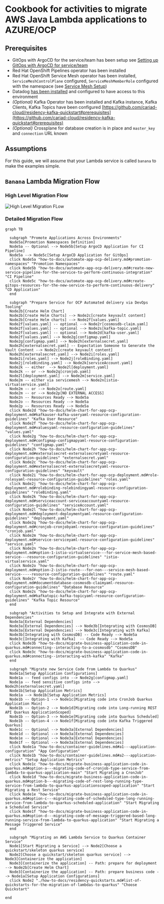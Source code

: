# Cookbook for activities to migrate AWS Java Lambda applications to AZURE/OCP

## Prerequisites
- GitOps with ArgoCD for the service/team has been setup see [Setting up GitOps with ArgoCD for service/team](https://github.com/cariad-cloud/residency-docs/blob/main/how-to-docs/setup-gitops-service.md)
- Red Hat OpenShift Pipelines operator has been installed
- Red Hat OpenShift Service Mesh operator has been installed, `ServiceMeshControlPlane` configured, `ServiceMeshMemberRole` configured with the namespace (see [Service Mesh Setup](how-to-docs/servicemesh-setup.md)) 
- Datadog [has been installed](how-to-docs/datadog-integration.md) and configured to have access to this environment
- *(Optional)* Kafka Operator has been installed and Kafka instance, Kafka Clients, Kafka Topics have been configured [https://github.com/cariad-cloud/residency-kafka-quickstart#prerequisites](https://github.com/cariad-cloud/residency-kafka-quickstart#prerequisites)
- *(Optional)* Crossplane for database creation is in place and `master_key` and `connection` URL known

## Assumptions
For this guide, we will assume that your Lambda service is called `banana` to make the examples simple.

## `Banana` Lambda Migration Flow

### High Level Migration Flow

![High Level Migration FLow](../images/High-Level-Migration-Flow.png)

### Detailed Migration Flow

```mermaid
graph TB

  subgraph "Promote Applications Across Environments"
  Node5a[Promotion Namespaces Definition]
  Node5a -- Optional --> Node5b[Setup ArgoCD Application for CI Pipeline]
  Node5a --> Node5c[Setup ArgoCD Application for GitOps]
  click Node5a "how-to-docs/automate-app-ocp-delivery.md#promotion-namespaces" "Promotion Namespaces"
  click Node5b "how-to-docs/automate-app-ocp-delivery.md#create-new-service-pipeline-for-the-service-to-perform-continuous-integration" "CI Pipeline"
  click Node5c "how-to-docs/automate-app-ocp-delivery.md#create-gitops-resources-for-the-new-service-to-perform-continuous-delivery" "CD Application"
  end

  subgraph "Prepare Service for OCP Automated delivery via DevOps Tooling"
  Node2b[Create Helm Chart]
  Node2b[Create Helm Charts] --> Node2c[create keyvault content]
  Node2b[Create Helm charts] --> Node2f[values.yaml]
  Node2f[values.yaml] -- optional --> Node2r[cosmosdb-claim.yaml]
  Node2f[values.yaml] -- optional --> Node2s[kafka-topic.yaml]
  Node2f[values.yaml] -- optional --> Node2d[kafka-user.yaml]
  Node2f[values.yaml] --> Node2g[configmap.yaml]
  Node2g[configmap.yaml] --> Node2h[externalsecret.yaml]
  Node2h[externalsecret.yaml] -- Expectation Someone to Generate the Vault Content --> Node2c[create keyvault content]
  Node2h[externalsecret.yaml] --> Node2i[roles.yaml]
  Node2i[roles.yaml] --> Node2j[roleBinding.yaml]
  Node2j[roleBinding.yaml] --> Node2k[serviceAccount.yaml]
  Node2k -- either  --> Node2l[deployment.yaml]
  Node2k -- or --> Node2q[cronjob.yaml]
  Node2l[deployment.yaml] --> Node2m[service.yaml]
  Node2m -- either via servicemesh --> Node2n[istio-virtualservice.yaml]
  Node2m -- or --> Node2o[route.yaml]
  Node2m -- or --> Node2p[NO EXTERNAL ACCESS]
  Node2n -- Resources Ready --> Node5a
  Node2o -- Resources Ready --> Node5a
  Node2p -- Resources Ready --> Node5a
  click Node2d "how-to-docs/helm-chart-for-app-ocp-deployment.md#kafkauser-kafka-useryaml-resource-configuration-guidelines" "Kafka User Resource"
  click Node2f "how-to-docs/helm-chart-for-app-ocp-deployment.md#valuesyaml-resource-configuration-guidelines" "values.yaml"
  click Node2g "how-to-docs/helm-chart-for-app-ocp-deployment.md#configmap-configmapyaml-resource-configuration-guidelines" "configmap.yaml"
  click Node2h "how-to-docs/helm-chart-for-app-ocp-deployment.md#externalsecret-externalsecretyaml-resource-configuration-guidelines" "externalsecret.yaml"
  click Node2c "how-to-docs/helm-chart-for-app-ocp-deployment.md#externalsecret-externalsecretyaml-resource-configuration-guidelines" "keyvault"
  click Node2i "how-to-docs/helm-chart-for-app-ocp-deployment.md#role-rolesyaml-resource-configuration-guidelines" "roles.yaml"
  click Node2j "how-to-docs/helm-chart-for-app-ocp-deployment.md#rolebinding-rolebindingyaml-resource-configuration-guidelines" "roleBinding.yaml"
  click Node2k "how-to-docs/helm-chart-for-app-ocp-deployment.md#serviceaccount-serviceaccountyaml-resource-configuration-guidelines" "serviceAccount.yaml"
  click Node2l "how-to-docs/helm-chart-for-app-ocp-deployment.md#deployment-deploymentyaml-resource-configuration-guidelines" "deployment.yaml"
  click Node2q "how-to-docs/helm-chart-for-app-ocp-deployment.md#cronjob-cronjobyaml-resource-configuration-guidelines" "cronjob.yaml"
  click Node2m "how-to-docs/helm-chart-for-app-ocp-deployment.md#service-serviceyaml-resource-configuration-guidelines" "service.yaml"
  click Node2n "how-to-docs/helm-chart-for-app-ocp-deployment.md#option-1-istio-virtualservice---for-service-mesh-based-service---resource-configuration-guidelines" "istio-virtualservice.yaml"
  click Node2o "how-to-docs/helm-chart-for-app-ocp-deployment.md#option-2-istio-route---for-non---service-mesh-based-service-----resource-configuration-guidelines" "route.yaml"
  click Node2r "how-to-docs/helm-chart-for-app-ocp-deployment.md#documentdatabase-cosmosdb-claimyaml-resource-configuration-guidelines" "Database Resource"
  click Node2s "how-to-docs/helm-chart-for-app-ocp-deployment.md#kafkatopic-kafka-topicyaml-resource-configuration-guidelines" "Kafka Topic Resource"
  end

  subgraph "Activities to Setup and Integrate with External Dependencies"
  Node3a[External Dependencies]
  Node3a[External Dependencies] --> Node3b[Integrating with CosmosDB]
  Node3a[External Dependencies] --> Node3c[Integrating with Kafka]
  Node3b[Integrating with CosmosDB] -- Code Ready --> Node5a
  Node3c[Integrating with Kafka]  -- Code Ready --> Node5a
  click Node3b "how-to-docs/migrate-business-application-code-in-quarkus.md#connecting--interacting-to-a-cosmosdb" "CosmosDB"
  click Node3c "how-to-docs/migrate-business-application-code-in-quarkus.md#connecting--interacting-with-kafka" "Kafka"
  end

  subgraph "Migrate new Service Code from Lambda to Quarkus"
  Node1a[Setup Application Configurations]
  Node1a -- feed configs into --> Node2g[configmap.yaml]
  Node1a -- feed sensitive configs into --> Node2h[externalsecret.yaml]
  Node1b[Setup Application Metrics]
  Node1a --> Node1b[Setup Application Metrics]
  Node1b -- Option-1 --> Node1c[Migrating code into CronJob Quarkus Application Main]
  Node1b -- Option-2 --> Node1d[Migrating code into Long-running REST API Quarkus ApplicationScoped]
  Node1b -- Option-3 --> Node1e[Migrating code into Quarkus Scheduled]
  Node1b -- Option-4 --> Node1f[Migrating code into Kafka Triggered Quarkus]
  Node1c -- Optional --> Node3a[External Dependencies]
  Node1d -- Optional --> Node3a[External Dependencies]
  Node1e -- Optional --> Node3a[External Dependencies]
  Node1f -- Optional --> Node3a[External Dependencies]
  click Node1a "how-to-docs/container-guidelines.md#a1---application-configuration" "App Configuration"
  click Node1b "how-to-docs/container-guidelines.md#a2---application-metrics" "Setup Application Metrics"
  click Node1c "how-to-docs/migrate-business-application-code-in-quarkus.md#option-a---migrating-code-of-cronjob-type-service-from-lambda-to-quarkus-application-main" "Start Migrating a CronJob"
  click Node1d "how-to-docs/migrate-business-application-code-in-quarkus.md#option-b---migrating-code-of-rest-long-running-type-service-from-lambda-to-quarkus-applicationscoped-application" "Start Migrating a Rest Service"
  click Node1e "how-to-docs/migrate-business-application-code-in-quarkus.md#option-c---migrating-code-of-scheduled-type-long-running-service-from-lambda-to-quarkus-scheduled-application" "Start Migrating a Scheduled Service"
  click Node1f "how-to-docs/migrate-business-application-code-in-quarkus.md#option-d---migrating-code-of-message-triggered-based-long-running-service-from-lambda-to-quarkus-application" "Start Migrating a Message Triggered Service"
  end

  subgraph "Migrating an AWS Lambda Service to Quarkus Container Service"
  Node1[Start Migrating a Service] --> Node2[Choose a quickstart/skeleton quarkus service]
  Node2[Choose a quickstart/skeleton quarkus service] --> Node3[Containerize the application]
  Node3[Containerize the application] -- Path: prepare for deployment --> Node2b[Create Helm Chart]
  Node3[Containerize the application] -- Path: prepare business code --> Node1a[Setup Application Configurations]
  click Node2 "./how-to-docs/residency-quickstarts.md#list-of-quickstarts-for-the-migration-of-lambdas-to-quarkus" "Choose Quickstart"

end
```






